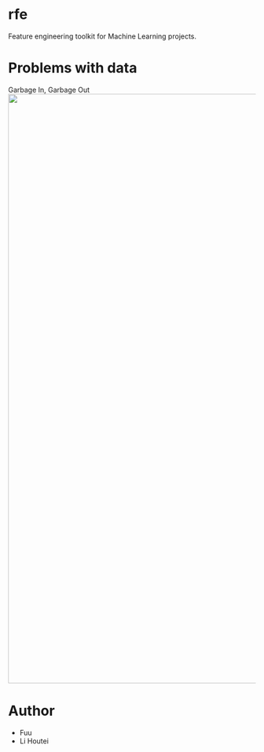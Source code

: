 # rfe
Feature engineering toolkit for Machine Learning projects.

# Problems with data
Garbage In, Garbage Out
<img src="https://user-images.githubusercontent.com/78530659/137845348-d07e57f5-8cd3-4f47-9fbb-fde6291d8519.png" width="1200">




# Author

* Fuu
* Li Houtei


